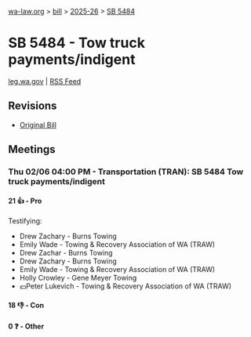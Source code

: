 [wa-law.org](/) > [bill](/bill/) > [2025-26](/bill/2025-26/) > [SB 5484](/bill/2025-26/sb/5484/)

# SB 5484 - Tow truck payments/indigent
[leg.wa.gov](https://app.leg.wa.gov/billsummary?BillNumber=5484&Year=2025&Initiative=false) | [RSS Feed](./rss.xml)

## Revisions
* [Original Bill](1/)

## Meetings
### Thu 02/06 04:00 PM - Transportation (TRAN): SB 5484 Tow truck payments/indigent
#### 21 👍 - Pro
Testifying:
* Drew Zachary - Burns Towing
* Emily Wade - Towing & Recovery Association of WA (TRAW)
* Drew Zachar - Burns Towing
* Drew Zachary - Burns Towing
* Emily Wade - Towing & Recovery Association of WA (TRAW)
* Holly Crowley - Gene Meyer Towing
* 💵Peter Lukevich - Towing & Recovery Association of WA (TRAW)

#### 18 👎 - Con

#### 0 ❓ - Other
